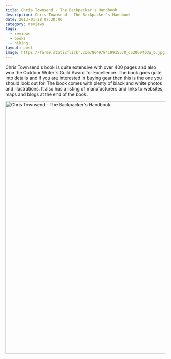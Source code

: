```yaml
---
title: Chris Townsend - The Backpacker's Handbook
description: Chris Townsend - The Backpacker's Handbook
date: 2013-01-28 07:30:00
category: reviews
tags:
  - reviews
  - books
  - hiking
layout: post
image: https://farm9.staticflickr.com/8049/8419915570_d52060403a_b.jpg
---
```

Chris Townsend's book is quite extensive with over 400 pages and also won the Outdoor Writer's Guild Award for Excellence. The book goes quite into details and if you are interested in buying gear then this is the one you should look out for. The book comes with plenty of black and white photos and illustrations. It also has a listing of manufacturers and links to websites, maps and blogs at the end of the book.

<a rel="nofollow" href="https://www.flickr.com/photos/90204224@N07/8419915570" title="Chris Townsend - The Backpacker's Handbook"><img src="https://farm9.staticflickr.com/8049/8419915570_d52060403a_b.jpg" width="1024" height="795" alt="Chris Townsend - The Backpacker's Handbook"></a>
